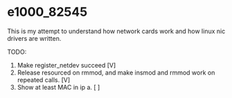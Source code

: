 # e1000_82545
This is my attempt to understand how network cards work and how linux nic drivers are written.




TODO:
1. Make register_netdev succeed [V]
2. Release resourced on rmmod, and make insmod and rmmod work on repeated calls. [V]
3. Show at least MAC in ip a. [ ]
